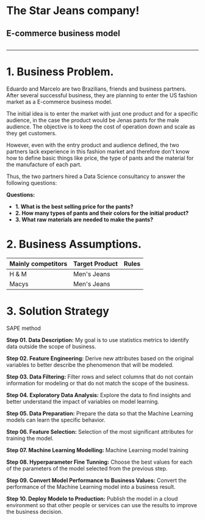 # **The Star Jeans company!**

## E-commerce business model

![]()
***

# 1. Business Problem.

Eduardo and Marcelo are two Brazilians, friends and business partners. After several successful business, they are planning to enter the US fashion market as a E-commerce business model.

The initial idea is to enter the market with just one product and for a specific audience, in the case the product would be Jenas pants for the male audience. The objective is to keep the cost of operation down and scale as they get customers.

However, even with the entry product and audience defined, the two partners lack experience in this fashion market and therefore don't know how to define basic things like price, the type of pants and the material for the manufacture of each part.

Thus, the two partners hired a Data Science consultancy to answer the following questions:

**Questions:**
- **1. What is the best selling price for the pants?**
- **2. How many types of pants and their colors for the initial product?**
- **3. What raw materials are needed to make the pants?**

# 2. Business Assumptions.

| Mainly competitors | Target Product | Rules                                    | 
|:-------------------|:---------------|:-----------------------------------------|
| H & M              | Men's Jeans    |                                          | 
| Macys              | Men's Jeans    |                                          |


# 3. Solution Strategy
SAPE method

**Step 01. Data Description:** My goal is to use statistics metrics to identify data outside the scope of business.

**Step 02. Feature Engineering:** Derive new attributes based on the original variables to better describe the phenomenon that will be modeled.

**Step 03. Data Filtering:** Filter rows and select columns that do not contain information for modeling or that do not match the scope of the business.

**Step 04. Exploratory Data Analysis:** Explore the data to find insights and better understand the impact of variables on model learning.

**Step 05. Data Preparation:** Prepare the data so that the Machine Learning models can learn the specific behavior.

**Step 06. Feature Selection:** Selection of the most significant attributes for training the model.

**Step 07. Machine Learning Modelling:** Machine Learning model training

**Step 08. Hyperparameter Fine Tunning:** Choose the best values for each of the parameters of the model selected from the previous step.

**Step 09. Convert Model Performance to Business Values:** Convert the performance of the Machine Learning model into a business result.

**Step 10. Deploy Modelo to Production:** Publish the model in a cloud environment so that other people or services can use the results to improve the business decision.
